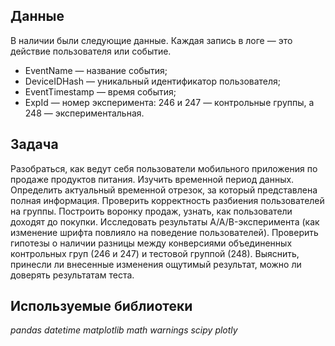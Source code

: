 ## Данные

В наличии были следующие данные. Каждая запись в логе — это действие пользователя или событие.

- EventName — название события;
- DeviceIDHash — уникальный идентификатор пользователя;
- EventTimestamp — время события;
- ExpId — номер эксперимента: 246 и 247 — контрольные группы, а 248 — экспериментальная.


## Задача
Разобраться, как ведут себя пользователи мобильного приложения по продаже продуктов питания. 
Изучить временной период данных. Определить актуальный временной отрезок, за который представлена полная информация. Проверить корректность разбиения пользователей на группы. Построить воронку продаж, узнать, как пользователи доходят до покупки.
Исследовать результаты A/A/B-эксперимента (как изменение шрифта повлияло на поведение пользователей). Проверить гипотезы о наличии разницы между конверсиями объединенных контрольных груп (246 и 247) и тестовой группой (248). Выяснить, принесли ли внесенные изменения ощутимый результат, можно ли доверять результатам теста. 


## Используемые библиотеки
*pandas*
*datetime*
*matplotlib*
*math*
*warnings*
*scipy*
*plotly*

